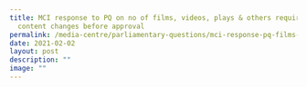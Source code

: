 ```yaml
---
title: MCI response to PQ on no of films, videos, plays & others requiring
  content changes before approval
permalink: /media-centre/parliamentary-questions/mci-response-pq-films-videos-plays-content-changes-approval/
date: 2021-02-02
layout: post
description: ""
image: ""
---
```

